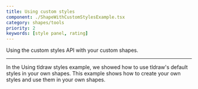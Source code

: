 ```yaml
---
title: Using custom styles
component: ./ShapeWithCustomStylesExample.tsx
category: shapes/tools
priority: 2
keywords: [style panel, rating]
---
```


Using the custom styles API with your custom shapes.

---

In the Using tldraw styles example, we showed how to use tldraw's default styles in your own shapes. This example shows how to create your own styles and use them in your own shapes.
